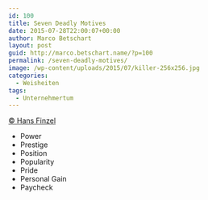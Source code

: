 ```yaml
---
id: 100
title: Seven Deadly Motives
date: 2015-07-28T22:00:07+00:00
author: Marco Betschart
layout: post
guid: http://marco.betschart.name/?p=100
permalink: /seven-deadly-motives/
image: /wp-content/uploads/2015/07/killer-256x256.jpg
categories:
  - Weisheiten
tags:
  - Unternehmertum
---
```

[© Hans Finzel](http://www.hansfinzel.com/47-seven-deadly-motives-for-being-in-leadership/)

  * Power
  * Prestige
  * Position
  * Popularity
  * Pride
  * Personal Gain
  * Paycheck